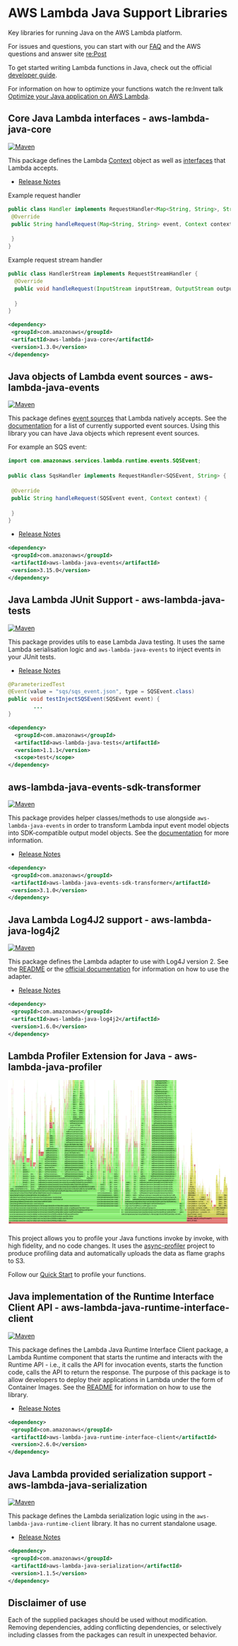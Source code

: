 # AWS Lambda Java Support Libraries
Key libraries for running Java on the AWS Lambda platform.

For issues and questions, you can start with our [FAQ](https://aws.amazon.com/lambda/faqs/)
and the AWS questions and answer site [re:Post](https://repost.aws/tags/TA5uNafDy2TpGNjidWLMSxDw/aws-lambda)

To get started writing Lambda functions in Java, check out the official [developer guide](https://docs.aws.amazon.com/lambda/latest/dg/lambda-java.html).

For information on how to optimize your functions watch the re:Invent talk [Optimize your Java application on AWS Lambda](https://www.youtube.com/watch?v=sVJOJUD0fhQ).

## Core Java Lambda interfaces - aws-lambda-java-core

[![Maven](https://img.shields.io/maven-central/v/com.amazonaws/aws-lambda-java-core.svg?label=Maven)](https://central.sonatype.com/artifact/com.amazonaws/aws-lambda-java-core)

This package defines the Lambda [Context](http://docs.aws.amazon.com/lambda/latest/dg/java-context-object.html) object
as well as [interfaces](http://docs.aws.amazon.com/lambda/latest/dg/java-handler-using-predefined-interfaces.html) that Lambda accepts.

- [Release Notes](aws-lambda-java-core/RELEASE.CHANGELOG.md)

Example request handler

```java
public class Handler implements RequestHandler<Map<String, String>, String>{
 @Override
 public String handleRequest(Map<String, String> event, Context context) {

 }
}
```

Example request stream handler

```java
public class HandlerStream implements RequestStreamHandler {
  @Override
  public void handleRequest(InputStream inputStream, OutputStream outputStream, Context context) throws IOException {

  }
}
```

```xml
<dependency>
 <groupId>com.amazonaws</groupId>
 <artifactId>aws-lambda-java-core</artifactId>
 <version>1.3.0</version>
</dependency>
```

## Java objects of Lambda event sources - aws-lambda-java-events

[![Maven](https://img.shields.io/maven-central/v/com.amazonaws/aws-lambda-java-events.svg?label=Maven)](https://central.sonatype.com/artifact/com.amazonaws/aws-lambda-java-events)

This package defines [event sources](http://docs.aws.amazon.com/lambda/latest/dg/intro-invocation-modes.html) that Lambda natively accepts.
See the [documentation](aws-lambda-java-events/README.md) for a list of currently supported event sources.
Using this library you can have Java objects which represent event sources.

For example an SQS event:

```java
import com.amazonaws.services.lambda.runtime.events.SQSEvent;

public class SqsHandler implements RequestHandler<SQSEvent, String> {

 @Override
 public String handleRequest(SQSEvent event, Context context) {

 }
}
```

- [Release Notes](aws-lambda-java-events/RELEASE.CHANGELOG.md)

```xml
<dependency>
 <groupId>com.amazonaws</groupId>
 <artifactId>aws-lambda-java-events</artifactId>
 <version>3.15.0</version>
</dependency>
```

## Java Lambda JUnit Support - aws-lambda-java-tests

[![Maven](https://img.shields.io/maven-central/v/com.amazonaws/aws-lambda-java-tests.svg?label=Maven)](https://central.sonatype.com/artifact/com.amazonaws/aws-lambda-java-tests)

This package provides utils to ease Lambda Java testing. It uses the same Lambda serialisation logic and `aws-lambda-java-events` to inject events in your JUnit tests.

- [Release Notes](aws-lambda-java-tests/RELEASE.CHANGELOG.md)

```java
@ParameterizedTest
@Event(value = "sqs/sqs_event.json", type = SQSEvent.class)
public void testInjectSQSEvent(SQSEvent event) {
        ...
}
```

```xml
<dependency>
  <groupId>com.amazonaws</groupId>
  <artifactId>aws-lambda-java-tests</artifactId>
  <version>1.1.1</version>
  <scope>test</scope>
</dependency>
```

## aws-lambda-java-events-sdk-transformer

[![Maven](https://img.shields.io/maven-central/v/com.amazonaws/aws-lambda-java-events-sdk-transformer.svg?label=Maven)](https://central.sonatype.com/artifact/com.amazonaws/aws-lambda-java-events-sdk-transformer)

This package provides helper classes/methods to use alongside `aws-lambda-java-events` in order to transform
Lambda input event model objects into SDK-compatible output model objects.
See the [documentation](aws-lambda-java-events-sdk-transformer/README.md) for more information.

- [Release Notes](aws-lambda-java-events-sdk-transformer/RELEASE.CHANGELOG.md)

```xml
<dependency>
 <groupId>com.amazonaws</groupId>
 <artifactId>aws-lambda-java-events-sdk-transformer</artifactId>
 <version>3.1.0</version>
</dependency>
```

## Java Lambda Log4J2 support - aws-lambda-java-log4j2

[![Maven](https://img.shields.io/maven-central/v/com.amazonaws/aws-lambda-java-log4j2.svg?label=Maven)](https://central.sonatype.com/artifact/com.amazonaws/aws-lambda-java-log4j2)

This package defines the Lambda adapter to use with Log4J version 2.
See the [README](aws-lambda-java-log4j2/README.md) or the [official documentation](http://docs.aws.amazon.com/lambda/latest/dg/java-logging.html#java-wt-logging-using-log4j) for information on how to use the adapter.

- [Release Notes](aws-lambda-java-log4j2/RELEASE.CHANGELOG.md)

```xml
<dependency>
 <groupId>com.amazonaws</groupId>
 <artifactId>aws-lambda-java-log4j2</artifactId>
 <version>1.6.0</version>
</dependency>
```

## Lambda Profiler Extension for Java - aws-lambda-java-profiler

<p align="center">
    <img src="experimental/aws-lambda-java-profiler/docs/example-cold-start-flame-graph-small.png" alt="A flame graph of a Java Lambda function">
</p>

This project allows you to profile your Java functions invoke by invoke, with high fidelity, and no code changes. It 
uses the [async-profiler](https://github.com/async-profiler/async-profiler) project to produce profiling data and 
automatically uploads the data as flame graphs to S3.

Follow our [Quick Start](experimental/aws-lambda-java-profiler#quick-start) to profile your functions.

## Java implementation of the Runtime Interface Client API - aws-lambda-java-runtime-interface-client
[![Maven](https://img.shields.io/maven-central/v/com.amazonaws/aws-lambda-java-runtime-interface-client.svg?label=Maven)](https://central.sonatype.com/artifact/com.amazonaws/aws-lambda-java-runtime-interface-client)

This package defines the Lambda Java Runtime Interface Client package, a Lambda Runtime component that starts the runtime and interacts with the Runtime API - i.e., it calls the API for invocation events, starts the function code, calls the API to return the response.
The purpose of this package is to allow developers to deploy their applications in Lambda under the form of Container Images. See the [README](aws-lambda-java-runtime-interface-client/README.md) for information on how to use the library.

- [Release Notes](aws-lambda-java-runtime-interface-client/RELEASE.CHANGELOG.md)

```xml
<dependency>
 <groupId>com.amazonaws</groupId>
 <artifactId>aws-lambda-java-runtime-interface-client</artifactId>
 <version>2.6.0</version>
</dependency>
```

## Java Lambda provided serialization support - aws-lambda-java-serialization

[![Maven](https://img.shields.io/maven-central/v/com.amazonaws/aws-lambda-java-serialization.svg?label=Maven)](https://central.sonatype.com/artifact/com.amazonaws/aws-lambda-java-serialization)

This package defines the Lambda serialization logic using in the `aws-lambda-java-runtime-client` library. It has no current standalone usage.

- [Release Notes](aws-lambda-java-serialization/RELEASE.CHANGELOG.md)

```xml
<dependency>
 <groupId>com.amazonaws</groupId>
 <artifactId>aws-lambda-java-serialization</artifactId>
 <version>1.1.5</version>
</dependency>
```

## Disclaimer of use

Each of the supplied packages should be used without modification. Removing
dependencies, adding conflicting dependencies, or selectively including classes
from the packages can result in unexpected behavior.
